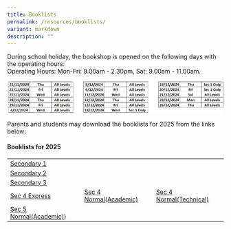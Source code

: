 ```yaml
---
title: Booklists
permalink: /resources/booklists/
variant: markdown
description: ""
---
```

During school holiday, the bookshop is opened on the following days with the operating hours:  
Operating Hours: Mon-Fri: 9.00am - 2.30pm, Sat: 9.00am - 11.00am.

![bookshop operating hours](/images/Usefullinks/bookshophours2025.png)

Parents and students may download the booklists for 2025 from the links below:

#### **Booklists for 2025**

| |  |  |
|-|-|-|
| [Secondary 1](/files/Forparents/Booklists/Booklist_2025_Sec_1.pdf)  |  |
| [Secondary 2](/files/Forparents/Booklists/Booklist_2025_Sec_2.pdf) |  |
| [Secondary 3](/files/Forparents/Booklists/Booklist_2025_Sec_3.pdf)  |  |
| [Sec 4 Express](/files/Forparents/Booklists/Booklist_2025_Sec_4exp.pdf)| [Sec 4 Normal(Academic)](/files/Forparents/Booklists/Booklist_2025_Sec_4na.pdf) | [Sec 4 Normal(Technical)](/files/Forparents/Booklists/Booklist_2025_Sec_4nt.pdf) | 
| [Sec 5 Normal(Academic)](/files/Forparents/Booklists/Booklist_2025_Sec_5na.pdf)) | ||